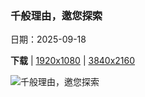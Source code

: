 ### 千般理由，邀您探索

日期：2025-09-18

**下载**  |  [1920x1080](https://cn.bing.com/th?id=OHR.ThousandIslands_ZH-CN3197750437_1920x1080.jpg)  |  [3840x2160](https://cn.bing.com/th?id=OHR.ThousandIslands_ZH-CN3197750437_UHD.jpg)

![千般理由，邀您探索](https://cn.bing.com/th?id=OHR.ThousandIslands_ZH-CN3197750437_1920x1080.jpg "千岛群岛地区，圣劳伦斯河，美加边境 (© benedek/Getty Images)")

